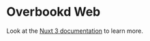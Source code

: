 # Overbookd Web

Look at the [Nuxt 3 documentation](https://nuxt.com/docs/getting-started/introduction) to learn more.
